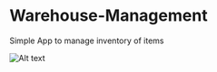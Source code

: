 # Warehouse-Management
Simple App to manage inventory of items

![Alt text](https://drive.google.com/open?id=1Ep9bQhTr8DXmmgzBSKc18jVI6h5SI5za)
